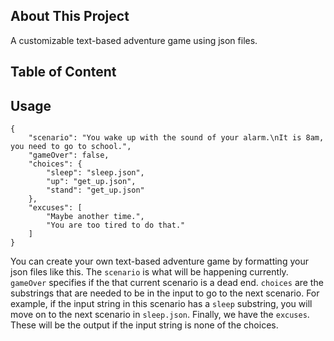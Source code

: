 ## About This Project
A customizable text-based adventure game using json files.

## Table of Content

## Usage
```
{
    "scenario": "You wake up with the sound of your alarm.\nIt is 8am, you need to go to school.",
    "gameOver": false,
    "choices": {
        "sleep": "sleep.json",
        "up": "get_up.json",
        "stand": "get_up.json"
    },
    "excuses": [
        "Maybe another time.",
        "You are too tired to do that."
    ]
}
```

You can create your own text-based adventure game by formatting your json files like this. The `scenario` is what will be happening currently. `gameOver` specifies if the that current scenario is a dead end. `choices` are the substrings that are needed to be in the input to go to the next scenario. For example, if the input string in this scenario has a `sleep` substring, you will move on to the next scenario in `sleep.json`. Finally, we have the `excuses`. These will be the output if the input string is none of the choices.